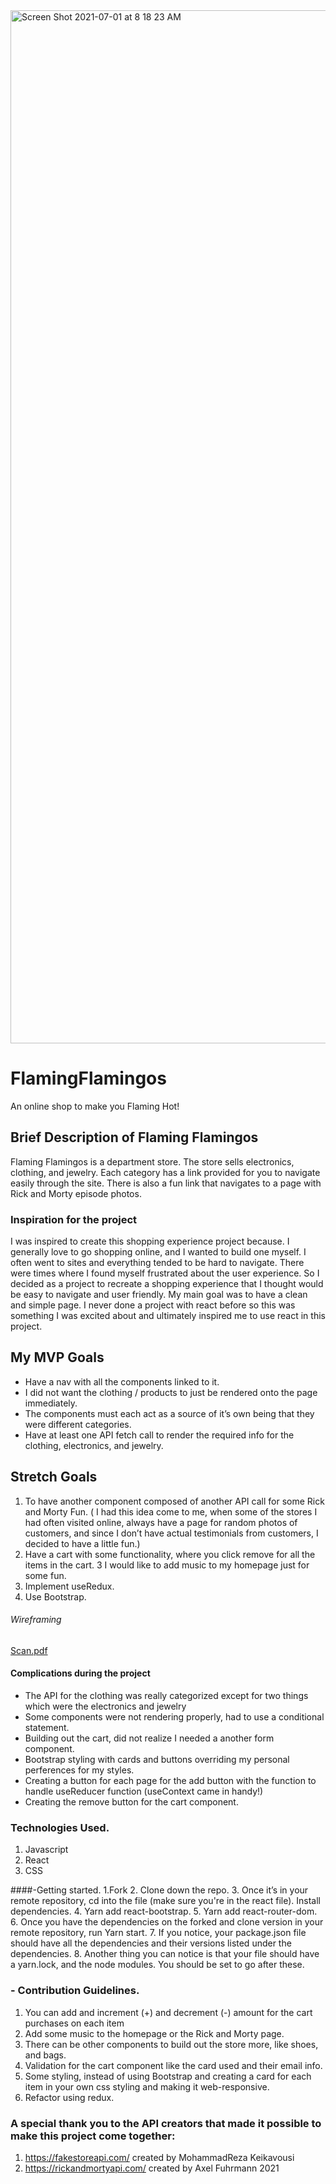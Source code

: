 

<img width="1653" alt="Screen Shot 2021-07-01 at 8 18 23 AM" src="https://user-images.githubusercontent.com/72947727/124124018-f0a6e480-da45-11eb-91c8-679f0498d528.png">


# FlamingFlamingos

An online shop to make you Flaming Hot!

## Brief Description of Flaming Flamingos 
Flaming Flamingos is a department store. The store sells electronics, clothing, and jewelry. Each category has a link provided for you to navigate easily through the site. There is also a fun link that navigates to a page with Rick and Morty episode photos.  

### Inspiration  for the project

I was inspired to create this shopping experience project because. I generally love to go shopping online, and I wanted to build one myself. I often went to sites and everything tended to be hard to navigate. There were times where I found myself frustrated about the user experience. So I decided as a project to recreate a shopping experience that I thought would be easy to navigate and user friendly. My main goal was to have a clean and simple page. I never done a project with react before so this was something I was excited about and ultimately inspired me to use react in this project. 

## My MVP Goals

 - Have a nav with all the components linked to it.
 - I did not want the clothing / products to just be rendered onto the page immediately.
 - The components must each act as a source of it’s own being that they were different categories.
 - Have at least one API fetch call to render the required info for the clothing, electronics, and jewelry.

## Stretch Goals

1. To have another component composed of another API call for some Rick and Morty  Fun. ( I had this idea come to me, when some of the stores I had often visited online, always have a page for random photos of customers, and since I don’t have actual testimonials from customers, I decided to have a little fun.)
2. Have a cart with some functionality, where you click remove for all the items in the cart.
3 I would like to add music to my homepage just for some fun. 
4. Implement useRedux.
5. Use Bootstrap.
###### Wireframing
[Scan.pdf](https://github.com/micheleGao/FlamingFlamingos/files/6749020/Scan.pdf)

#### Complications during the project

- The API for the clothing was really categorized except for two things which were the electronics and jewelry
- Some components were not rendering properly, had to use a conditional statement.
- Building out the cart, did not realize I needed a another form component.
- Bootstrap styling with cards and buttons overriding my personal perferences for my styles.
- Creating a button for each page for the add button with the function to handle useReducer function (useContext came in handy!)
- Creating the remove button for the cart component. 


### Technologies Used.
1. Javascript
2. React
3. CSS

####-Getting started.
1.Fork 
2. Clone down the repo.
3. Once it’s in your remote repository, cd into the file (make sure you're in the react file). Install dependencies.
4. Yarn add react-bootstrap. 
5. Yarn add react-router-dom.
6. Once you have the dependencies on the forked and clone version in your remote repository, run Yarn start. 
7. If you notice, your package.json file should have all the dependencies and their versions listed under the dependencies.
8. Another thing you can notice is that  your file should have a yarn.lock, and  the node modules. 
You should be set to go after these.

### - Contribution Guidelines.
1. You can add and increment (+)  and decrement (-) amount for the cart purchases on each item
2. Add some music to the homepage or the Rick and Morty page.
3. There can be other components to build out the store more, like shoes, and bags. 
4. Validation for the cart component like the card used and their email info. 
5. Some styling, instead of using Bootstrap and creating  a card for each item in your own css styling and making it web-responsive.
6. Refactor using redux. 

 ### A special thank you to the API creators that made it possible to make this project come together:
1.  https://fakestoreapi.com/ created by  MohammadReza Keikavousi
2. https://rickandmortyapi.com/ created by Axel Fuhrmann 2021
